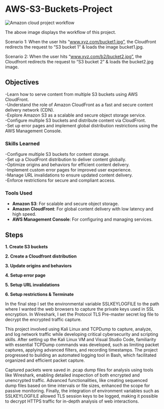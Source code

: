 # AWS-S3-Buckets-Project
![Amazon cloud project workflow](https://github.com/user-attachments/assets/63041ff6-ee92-4449-af55-02fbcb6faea1)

The above image displays the workflow of this project. 

Scenario 1: When the user hits “www.xyz.com/bucket1.jpg”, the Cloudfront redirects the request to “S3 bucket 1” & loads the image bucket1.jpg.

Scenario 2: When the user hits “www.xyz.com/b2/bucket2.jpg”, the Cloudfront redirects the request to “S3 bucket 2” & loads the bucket2.jpg image. 
## Objectives

  -Learn how to serve content from multiple S3 buckets using AWS CloudFront. <br>
  -Understand the role of Amazon CloudFront as a fast and secure content delivery network (CDN). <br>
  -Explore Amazon S3 as a scalable and secure object storage service. <br>
  -Configure multiple S3 buckets and distribute content via CloudFront. <br>
  -Set up error pages and implement global distribution restrictions using the AWS Management Console. <br>

### Skills Learned

  -Configure multiple S3 buckets for content storage. <br>
  -Set up a CloudFront distribution to deliver content globally. <br>
  -Optimize origins and behaviors for efficient content delivery. <br>
  -Implement custom error pages for improved user experience. <br>
  -Manage URL invalidations to ensure updated content delivery. <br>
  -Enforce restrictions for secure and compliant access. <br>
 
### Tools Used

- **Amazon S3**: For scalable and secure object storage.
- **Amazon CloudFront**: For global content delivery with low latency and high speed.
- **AWS Management Console**: For configuring and managing services.

## Steps
**1. Create S3 buckets** 
   
**2. Create a Cloudfront distribution** 

**3. Update origins and behaviors**<br>

**4. Setup error page** 

**5. Setup URL invalidations** 

**6. Setup restrictions & Terminate** 

In the final step I set the environmental variable SSLKEYLOGFILE to the path where I wanted the web browsers to capture the private keys used in SSL encryption. In Wireshark, I set the Protocol TLS Pre-master secret log file to decrypt the encrypted traffic capture.<br>

This project involved using Kali Linux and TCPDump to capture, analyze, and log network traffic while developing critical cybersecurity and scripting skills. After setting up the Kali Linux VM and Visual Studio Code, familiarity with essential TCPDump commands was developed, such as limiting packet captures, applying advanced filters, and recording timestamps. The project progressed to building an automated logging tool in Bash, which facilitated organized and efficient packet capture.

Captured packets were saved in .pcap dump files for analysis using tools like Wireshark, enabling detailed inspection of both encrypted and unencrypted traffic. Advanced functionalities, like creating sequenced dump files based on time intervals or file sizes, enhanced the scope for passive monitoring. Finally, the integration of environment variables such as SSLKEYLOGFILE allowed TLS session keys to be logged, making it possible to decrypt HTTPS traffic for in-depth analysis of web interactions.
